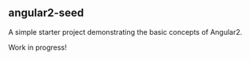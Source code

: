 ## angular2-seed

A simple starter project demonstrating the basic concepts of Angular2.

Work in progress!
